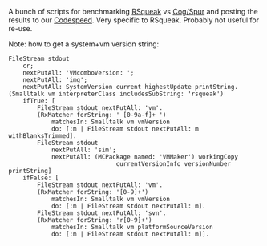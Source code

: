 A bunch of scripts for benchmarking
[RSqueak](https://github.com/HPI-SWA-Lab/RSqueak) vs
[Cog/Spur](http://www.mirandabanda.org/files/Cog/VM/latest/) and posting the
results to our
[Codespeed](https://www.hpi.uni-potsdam.de/hirschfeld/codespeed/). Very specific
to RSqueak. Probably not useful for re-use.

Note: how to get a system+vm version string:
```smalltalk
FileStream stdout
    cr;
    nextPutAll: 'VMcomboVersion: ';
    nextPutAll: 'img';
    nextPutAll: SystemVersion current highestUpdate printString.
(Smalltalk vm interpreterClass includesSubString: 'rsqueak')
    ifTrue: [
        FileStream stdout nextPutAll: 'vm'.
        (RxMatcher forString: ' [0-9a-f]+ ')
            matchesIn: Smalltalk vm vmVersion
            do: [:m | FileStream stdout nextPutAll: m withBlanksTrimmed].
        FileStream stdout
            nextPutAll: 'sim';
            nextPutAll: (MCPackage named: 'VMMaker') workingCopy
                              currentVersionInfo versionNumber printString]
    ifFalse: [
        FileStream stdout nextPutAll: 'vm'.
        (RxMatcher forString: '[0-9]+')
            matchesIn: Smalltalk vm vmVersion
            do: [:m | FileStream stdout nextPutAll: m].
        FileStream stdout nextPutAll: 'svn'.
        (RxMatcher forString: 'r[0-9]+')
            matchesIn: Smalltalk vm platformSourceVersion
            do: [:m | FileStream stdout nextPutAll: m]].
```
